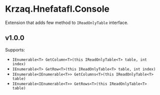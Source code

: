 ﻿# Krzaq.Hnefatafl.Console
Extension that adds few method to `IReadOnlyTable` interface.

## v1.0.0
Supports:
* `IEnumerable<T> GetColumn<T>(this IReadOnlyTable<T> table, int index)`
* `IEnumerable<T> GetRow<T>(this IReadOnlyTable<T> table, int index)`
* `IEnumerable<IEnumerable<T>> GetColumns<T>(this IReadOnlyTable<T> table)`
* `IEnumerable<IEnumerable<T>> GetRows<T>(this IReadOnlyTable<T> table)`
